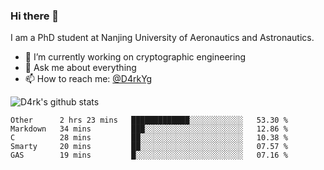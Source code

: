 ### Hi there 👋

I am a PhD student at Nanjing University of Aeronautics and Astronautics.

- 🔭 I’m currently working on cryptographic engineering
- 💬 Ask me about everything
- 📫 How to reach me: [@D4rkYg](https://twitter.com/D4rkYg)

![D4rk's github stats](https://github-readme-stats.vercel.app/api?username=dd4rk&show_icons=true&title_color=fff&icon_color=79ff97&text_color=9f9f9f&bg_color=151515)

<!--START_SECTION:waka-->
```text
Other      2 hrs 23 mins   █████████████░░░░░░░░░░░░   53.30 % 
Markdown   34 mins         ███░░░░░░░░░░░░░░░░░░░░░░   12.86 % 
C          28 mins         ██░░░░░░░░░░░░░░░░░░░░░░░   10.38 % 
Smarty     20 mins         ██░░░░░░░░░░░░░░░░░░░░░░░   07.57 % 
GAS        19 mins         █░░░░░░░░░░░░░░░░░░░░░░░░   07.16 %
```
<!--END_SECTION:waka-->
